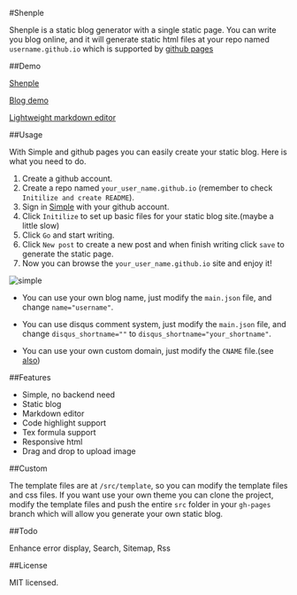 #Shenple

Shenple is a static blog generator with a single static page. You can write you blog online, and it will generate static html files at your repo named `username.github.io` which is supported by [github pages](https://pages.github.com)

##Demo

[Shenple](http://RussellWatson.github.io/shenple)

[Blog demo](http://RussellWatson.github.io/)

[Lightweight markdown editor](http://RussellWatson.github.io/shenple/editor.html)

##Usage

With Simple and github pages you can easily create your static blog. Here is what you need to do.

1. Create a github account.
2. Create a repo named `your_user_name.github.io` (remember to check `Initilize and create README`).
3. Sign in [Simple](http://RussellWatson.github.io/shenple) with your github account.
4. Click `Initilize` to set up basic files for your static blog site.(maybe a little slow)
5. Click `Go` and start writing.
6. Click `New post` to create a new post and when finish writing click `save` to generate the static page.
7. Now you can browse the `your_user_name.github.io` site and enjoy it!

![simple](http://isnowfy.github.io/img/Simple.png)

* You can use your own blog name, just modify the `main.json` file, and change `name="username"`.

* You can use disqus comment system, just modify the `main.json` file, and change `disqus_shortname=""` to `disqus_shortname="your_shortname"`.

* You can use your own custom domain, just modify the `CNAME` file.(see [also](https://help.github.com/articles/setting-up-a-custom-domain-with-github-pages))

##Features

* Simple, no backend need
* Static blog
* Markdown editor
* Code highlight support
* Tex formula support
* Responsive html
* Drag and drop to upload image

##Custom

The template files are at `/src/template`, so you can modify the template files and css files. If you want use your own theme you can clone the project, modify the template files and push the entire `src` folder in your `gh-pages` branch which will allow you generate your own static blog.

##Todo

Enhance error display, Search, Sitemap, Rss

##License

MIT licensed.
